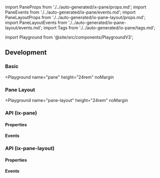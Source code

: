 import PaneProps from './../auto-generated/ix-pane/props.md';
import PaneEvents from './../auto-generated/ix-pane/events.md';
import PaneLayoutProps from './../auto-generated/ix-pane-layout/props.md';
import PaneLayoutEvents from './../auto-generated/ix-pane-layout/events.md';
import Tags from './../auto-generated/ix-pane/tags.md';

import Playground from '@site/src/components/PlaygroundV3';

## Development

### Basic

<Playground
name="pane"
height="24rem"
noMargin

> </Playground>

### Pane Layout

<Tags />

<Playground
name="pane-layout"
height="24rem"
noMargin

> </Playground>

### API (ix-pane)

#### Properties

<PaneProps />

#### Events

<PaneEvents />

### API (ix-pane-layout)

#### Properties

<PaneLayoutProps />

#### Events

<PaneLayoutEvents />
